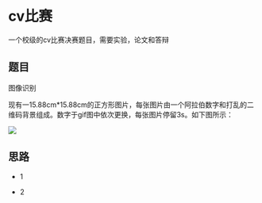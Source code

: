 # cv比赛

一个校级的cv比赛决赛题目，需要实验，论文和答辩

## 题目

图像识别

现有一15.88cm*15.88cm的正方形图片，每张图片由一个阿拉伯数字和打乱的二维码背景组成。数字于gif图中依次更换，每张图片停留3s。如下图所示：

![](https://github.com/naginoasukara/cv/blob/master/%E8%AF%86%E5%88%AB%E4%BA%8C%E7%BB%B4%E7%A0%81%E4%B8%AD%E7%9A%84%E6%95%B0%E5%AD%97/download.gif)

## 思路

* 1

* 2
